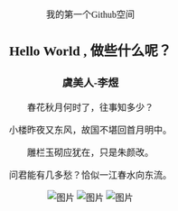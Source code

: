 <html>
<head>
  <meta charset="utf-8" />
  <title>笑与不笑也就那样</title>
  <meta name="author" content="Zhu JianLin" />
  <script src="/js/jquery-1.7.1.min.js" type="text/javascript"></script>
<style>
body {
  font-family: "Times New Roman", "微软雅黑", "Arial", "Helvetica", "sans-serif";
  font-size: 16px;
  background-image: url('http://pic.58pic.com/58pic/13/56/96/85r58PICQpz_1024.jpg')
}
.content {
  text-align: center;
  margin: auto;
  padding-top: 10px;
}
</style>  
</head>
<body>
<div class="content">
我的第一个Github空间
<h2>Hello World , 做些什么呢？</h2>

<h3>虞美人-李煜</h3>
<p>春花秋月何时了，往事知多少？</p>
<p>小楼昨夜又东风，故国不堪回首月明中。</p>
<p>雕栏玉砌应犹在，只是朱颜改。</p>
<p>问君能有几多愁？恰似一江春水向东流。</p>
<div>
<img src="../image/zhiwu.jpg" alt="图片"/>
<img src="http://ppt.downhot.com/d/file/p/2014/03/13/0673249a8d8942271ac07b975049b531.jpg" alt="图片"/>
<img src="http://ww2.sinaimg.cn/mw600/85d79bcbjw1erfqy6elehg20ao060hdt.jpg" alt="图片"/>
</div>
</div>


</body>

</html>
